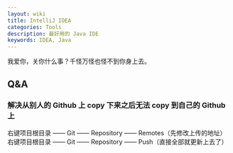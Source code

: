 ```yaml
---
layout: wiki
title: IntelliJ IDEA
categories: Tools
description: 最好用的 Java IDE
keywords: IDEA, Java
---
```


我爱你，关你什么事？千怪万怪也怪不到你身上去。

## Q&A

### 解决从别人的 Github 上 copy 下来之后无法 copy 到自己的 Github 上
右键项目根目录 —— Git —— Repository —— Remotes（先修改上传的地址）  
右键项目根目录 —— Git —— Repository —— Push（直接全部就更新上去了）

